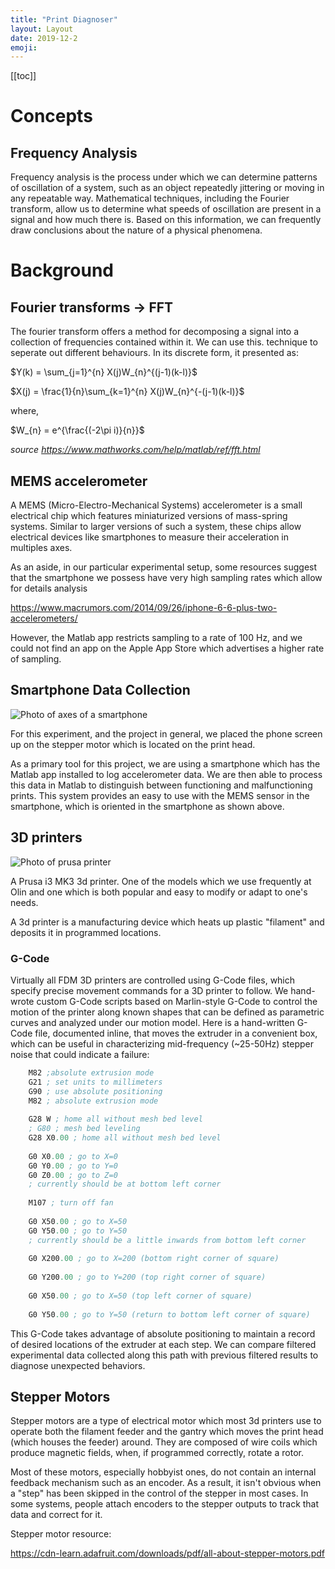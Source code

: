 ```yaml
---
title: "Print Diagnoser"
layout: Layout
date: 2019-12-2
emoji:
---
```


[[toc]]

# Concepts

## Frequency Analysis

Frequency analysis is the process under which we can determine patterns of oscillation of a system, such as an object repeatedly jittering or moving in any repeatable way. Mathematical techniques, including the Fourier transform, allow us to determine what speeds of oscillation are present in a signal and how much there is. Based on this information, we can frequently draw conclusions about the nature of a physical phenomena.

# Background

## Fourier transforms → FFT

The fourier transform offers a method for decomposing a signal into a collection
of frequencies contained within it. We can use this. technique to seperate out
different behaviours. In its discrete form, it presented as:

$Y(k) = \sum_{j=1}^{n} X(j)W_{n}^{(j-1)(k-l)}$

$X(j) = \frac{1}{n}\sum_{k=1}^{n} X(j)W_{n}^{-(j-1)(k-l)}$

where,

$W_{n} = e^{\frac{(-2\pi i)}{n}}$

*source <https://www.mathworks.com/help/matlab/ref/fft.html>*
## MEMS accelerometer

A MEMS (Micro-Electro-Mechanical Systems) accelerometer is a small electrical
chip which features miniaturized versions of mass-spring systems. Similar to
larger versions of such a system, these chips allow electrical devices like
smartphones to measure their acceleration in multiples axes.

As an aside, in our particular experimental setup, some resources suggest that
the smartphone we possess have very high sampling rates which allow for details
analysis

<https://www.macrumors.com/2014/09/26/iphone-6-6-plus-two-accelerometers/>

However, the Matlab app restricts sampling to a rate of 100 Hz, and we could not
find an app on the Apple App Store which advertises a higher rate of sampling.

## Smartphone Data Collection

![Photo of axes of a smartphone](axes.png)

For this experiment, and the project in general, we placed the phone screen up
on the stepper motor which is located on the print head.

As a primary tool for this project, we are using a smartphone which has the
Matlab app installed to log accelerometer data. We are then able to process this
data in Matlab to distinguish between functioning and malfunctioning
prints. This system provides an easy to use  with the MEMS sensor in
the smartphone, which is oriented in the smartphone as shown above.

## 3D printers

![Photo of prusa printer](printer.jpg)

A Prusa i3 MK3 3d printer. One of the models which we use frequently at Olin and
one which is both popular and easy to modify or adapt to one's needs.

A 3d printer is a manufacturing device which heats up plastic "filament" and
deposits it in programmed locations.

### G-Code

Virtually all FDM 3D printers are controlled using G-Code files, which specify
precise movement commands for a 3D printer to follow. We hand-wrote custom
G-Code scripts based on Marlin-style G-Code to control the motion of the printer
along known shapes that can be defined as parametric curves and analyzed under
our motion model. Here is a hand-written G-Code file, documented inline, that
moves the extruder in a convenient box, which can be useful in characterizing
mid-frequency (~25-50Hz) stepper noise that could indicate a failure:

``` lisp
    M82 ;absolute extrusion mode
    G21 ; set units to millimeters
    G90 ; use absolute positioning
    M82 ; absolute extrusion mode
    
    G28 W ; home all without mesh bed level
    ; G80 ; mesh bed leveling
    G28 X0.00 ; home all without mesh bed level
    
    G0 X0.00 ; go to X=0
    G0 Y0.00 ; go to Y=0
    G0 Z0.00 ; go to Z=0
    ; currently should be at bottom left corner
    
    M107 ; turn off fan
    
    G0 X50.00 ; go to X=50
    G0 Y50.00 ; go to Y=50
    ; currently should be a little inwards from bottom left corner
    
    G0 X200.00 ; go to X=200 (bottom right corner of square)
    
    G0 Y200.00 ; go to Y=200 (top right corner of square)
    
    G0 X50.00 ; go to X=50 (top left corner of square)
    
    G0 Y50.00 ; go to Y=50 (return to bottom left corner of square)
```

This G-Code takes advantage of absolute positioning to maintain a record of
desired locations of the extruder at each step. We can compare filtered
experimental data collected along this path with previous filtered results to
diagnose unexpected behaviors.

## Stepper Motors

Stepper motors are a type of electrical motor which most 3d printers use to
operate both the filament feeder and the gantry which moves the print head
(which houses the feeder) around. They are composed of wire coils which produce
magnetic fields, when, if programmed correctly, rotate a rotor.

Most of these motors, especially hobbyist ones, do not contain an internal
feedback mechanism such as an encoder. As a result, it isn't obvious when a
"step" has been skipped in the control of the stepper in most cases. In some
systems, people attach encoders to the stepper outputs to track that data and
correct for it.

Stepper motor resource:

<https://cdn-learn.adafruit.com/downloads/pdf/all-about-stepper-motors.pdf>
